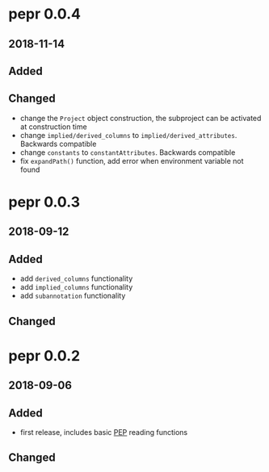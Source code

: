 # pepr 0.0.4

## 2018-11-14

## Added

## Changed

* change the `Project` object construction, the subproject can be activated at construction time
* change `implied/derived_columns` to `implied/derived_attributes`. Backwards compatible
* change `constants` to `constantAttributes`. Backwards compatible
* fix `expandPath()` function, add error when environment variable not found


# pepr 0.0.3

## 2018-09-12

## Added

* add `derived_columns` functionality
* add `implied_columns` functionality
* add `subannotation` functionality
	
## Changed

# pepr 0.0.2 

## 2018-09-06

## Added

* first release, includes basic [PEP](https://pepkit.github.io/) reading functions

## Changed

